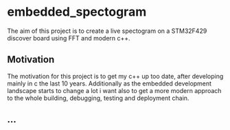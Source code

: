 # embedded_spectogram
The aim of this project is to create a live spectogram on a STM32F429 discover board using FFT and modern c++.

## Motivation 
The motivation for this project is to get my c++ up too date, after developing mainly in c the last 10 years. Additionally as the embedded development landscape starts to change a lot i want also to get a more modern approach to the whole building, debugging, testing and deployment chain.

## ...